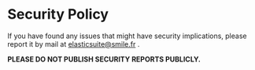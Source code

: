 Security Policy
===============

If you have found any issues that might have security implications, please report it by mail at elasticsuite@smile.fr .

**PLEASE DO NOT PUBLISH SECURITY REPORTS PUBLICLY.**
